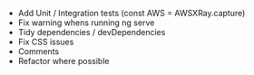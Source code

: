 - Add Unit / Integration tests (const AWS = AWSXRay.capture)
- Fix warning whens running ng serve
- Tidy dependencies / devDependencies
- Fix CSS issues
- Comments
- Refactor where possible
